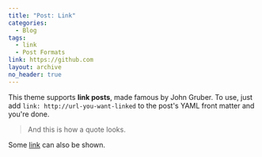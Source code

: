 ```yaml
---
title: "Post: Link"
categories:
  - Blog
tags:
  - link
  - Post Formats
link: https://github.com
layout: archive
no_header: true
---
```


This theme supports **link posts**, made famous by John Gruber. To use, just add `link: http://url-you-want-linked` to the post's YAML front matter and you're done.

> And this is how a quote looks.

Some [link](#) can also be shown.